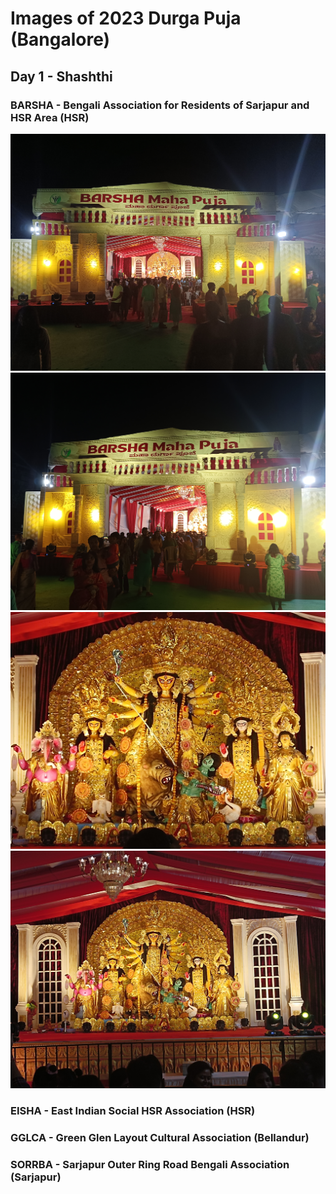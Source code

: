# Images of 2023 Durga Puja (Bangalore)

## Day 1 - Shashthi
### BARSHA - Bengali Association for Residents of Sarjapur and HSR Area (HSR)
![Pic1](https://github.com/GauravRoy48/durga-puja/blob/main/2023/Bangalore%20Pujo%20-%202023/Day%201%20-%20Shashthi/BARSHA%20-%20Bengali%20Association%20for%20Residents%20of%20Sarjapur%20and%20HSR%20Area/1698217684285.jpg?raw=true)
![Pic2](https://github.com/GauravRoy48/durga-puja/blob/main/2023/Bangalore%20Pujo%20-%202023/Day%201%20-%20Shashthi/BARSHA%20-%20Bengali%20Association%20for%20Residents%20of%20Sarjapur%20and%20HSR%20Area/1698217684316.jpg?raw=true)
![Pic3](https://github.com/GauravRoy48/durga-puja/blob/main/2023/Bangalore%20Pujo%20-%202023/Day%201%20-%20Shashthi/BARSHA%20-%20Bengali%20Association%20for%20Residents%20of%20Sarjapur%20and%20HSR%20Area/1698217684344.jpg?raw=true)
![Pic4](https://github.com/GauravRoy48/durga-puja/blob/main/2023/Bangalore%20Pujo%20-%202023/Day%201%20-%20Shashthi/BARSHA%20-%20Bengali%20Association%20for%20Residents%20of%20Sarjapur%20and%20HSR%20Area/1698217684362.jpg?raw=true)

### EISHA - East Indian Social HSR Association (HSR)

### GGLCA - Green Glen Layout Cultural Association (Bellandur)

### SORRBA - Sarjapur Outer Ring Road Bengali Association (Sarjapur)
